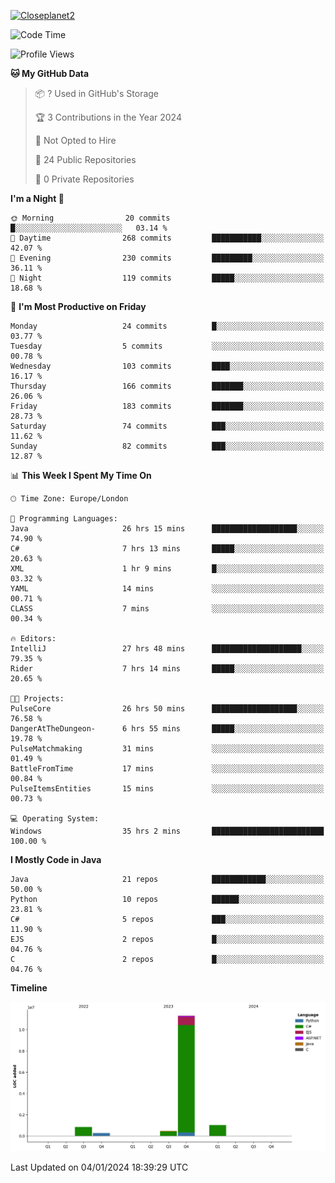 [![Closeplanet2](https://github-readme-stats.vercel.app/api?username=Closeplanet2&show_icons=true&theme=tokyonight&count_private=true)]([https://github.com/Closeplanet2])

<!--START_SECTION:waka-->
![Code Time](http://img.shields.io/badge/Code%20Time-282%20hrs%2044%20mins-blue)

![Profile Views](http://img.shields.io/badge/Profile%20Views-2-blue)

**🐱 My GitHub Data** 

> 📦 ? Used in GitHub's Storage 
 > 
> 🏆 3 Contributions in the Year 2024
 > 
> 🚫 Not Opted to Hire
 > 
> 📜 24 Public Repositories 
 > 
> 🔑 0 Private Repositories 
 > 
**I'm a Night 🦉** 

```text
🌞 Morning                20 commits          █░░░░░░░░░░░░░░░░░░░░░░░░   03.14 % 
🌆 Daytime                268 commits         ███████████░░░░░░░░░░░░░░   42.07 % 
🌃 Evening                230 commits         █████████░░░░░░░░░░░░░░░░   36.11 % 
🌙 Night                  119 commits         █████░░░░░░░░░░░░░░░░░░░░   18.68 % 
```
📅 **I'm Most Productive on Friday** 

```text
Monday                   24 commits          █░░░░░░░░░░░░░░░░░░░░░░░░   03.77 % 
Tuesday                  5 commits           ░░░░░░░░░░░░░░░░░░░░░░░░░   00.78 % 
Wednesday                103 commits         ████░░░░░░░░░░░░░░░░░░░░░   16.17 % 
Thursday                 166 commits         ███████░░░░░░░░░░░░░░░░░░   26.06 % 
Friday                   183 commits         ███████░░░░░░░░░░░░░░░░░░   28.73 % 
Saturday                 74 commits          ███░░░░░░░░░░░░░░░░░░░░░░   11.62 % 
Sunday                   82 commits          ███░░░░░░░░░░░░░░░░░░░░░░   12.87 % 
```


📊 **This Week I Spent My Time On** 

```text
🕑︎ Time Zone: Europe/London

💬 Programming Languages: 
Java                     26 hrs 15 mins      ███████████████████░░░░░░   74.90 % 
C#                       7 hrs 13 mins       █████░░░░░░░░░░░░░░░░░░░░   20.63 % 
XML                      1 hr 9 mins         █░░░░░░░░░░░░░░░░░░░░░░░░   03.32 % 
YAML                     14 mins             ░░░░░░░░░░░░░░░░░░░░░░░░░   00.71 % 
CLASS                    7 mins              ░░░░░░░░░░░░░░░░░░░░░░░░░   00.34 % 

🔥 Editors: 
IntelliJ                 27 hrs 48 mins      ████████████████████░░░░░   79.35 % 
Rider                    7 hrs 14 mins       █████░░░░░░░░░░░░░░░░░░░░   20.65 % 

🐱‍💻 Projects: 
PulseCore                26 hrs 50 mins      ███████████████████░░░░░░   76.58 % 
DangerAtTheDungeon-      6 hrs 55 mins       █████░░░░░░░░░░░░░░░░░░░░   19.78 % 
PulseMatchmaking         31 mins             ░░░░░░░░░░░░░░░░░░░░░░░░░   01.49 % 
BattleFromTime           17 mins             ░░░░░░░░░░░░░░░░░░░░░░░░░   00.84 % 
PulseItemsEntities       15 mins             ░░░░░░░░░░░░░░░░░░░░░░░░░   00.73 % 

💻 Operating System: 
Windows                  35 hrs 2 mins       █████████████████████████   100.00 % 
```

**I Mostly Code in Java** 

```text
Java                     21 repos            ████████████░░░░░░░░░░░░░   50.00 % 
Python                   10 repos            ██████░░░░░░░░░░░░░░░░░░░   23.81 % 
C#                       5 repos             ███░░░░░░░░░░░░░░░░░░░░░░   11.90 % 
EJS                      2 repos             █░░░░░░░░░░░░░░░░░░░░░░░░   04.76 % 
C                        2 repos             █░░░░░░░░░░░░░░░░░░░░░░░░   04.76 % 
```



**Timeline**

![Lines of Code chart](https://raw.githubusercontent.com/Closeplanet2/Closeplanet2/main/assets/bar_graph.png)


 Last Updated on 04/01/2024 18:39:29 UTC
<!--END_SECTION:waka-->
